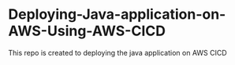 # Deploying-Java-application-on-AWS-Using-AWS-CICD
This repo is created to deploying the java application on AWS CICD
